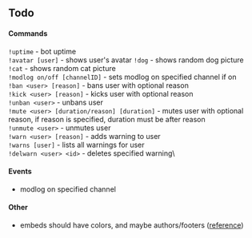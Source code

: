 ## Todo
#### Commands
`!uptime` - bot uptime\
`!avatar [user]` - shows user's avatar
`!dog` - shows random dog picture\
`!cat` - shows random cat picture\
`!modlog on/off [channelID]` - sets modlog on specified channel if on\
`!ban <user> [reason]` - bans user with optional reason\
`!kick <user> [reason]` - kicks user with optional reason\
`!unban <user>` - unbans user\
`!mute <user> [duration/reason] [duration]` - mutes user with optional reason,
if reason is specified, duration must be after reason\
`!unmute <user>` - unmutes user\
`!warn <user> [reason]` - adds warning to user\
`!warns [user]` - lists all warnings for user\
`!delwarn <user> <id>` - deletes specified warning\


#### Events
- modlog on specified channel

#### Other
- embeds should have colors, and maybe authors/footers ([reference](https://github.com/zrdzn/XorBot/issues/2))
